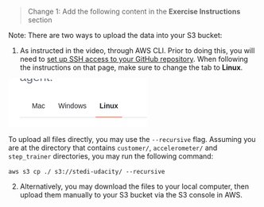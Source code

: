 > Change 1: Add the following content in the **Exercise Instructions** section

Note: There are two ways to upload the data into your S3 bucket:

1. As instructed in the video, through AWS CLI. Prior to doing this, you will need to [set up SSH access to your GitHub repository](https://docs.github.com/en/authentication/connecting-to-github-with-ssh/generating-a-new-ssh-key-and-adding-it-to-the-ssh-agent). When following the instructions on that page, make sure to change the tab to **Linux**.

![Choose the Linux tab](github-linux.png)

To upload all files directly, you may use the `--recursive` flag. Assuming you are at the directory that contains `customer/`, `accelerometer/` and `step_trainer` directories, you may run the following command:

```
aws s3 cp ./ s3://stedi-udacity/ --recursive
```

2. Alternatively, you may download the files to your local computer, then upload them manually to your S3 bucket via the S3 console in AWS.
